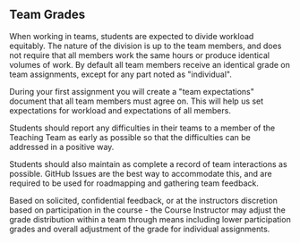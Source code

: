Team Grades
---

When working in teams, students are expected to divide workload equitably. The nature of the division is
up to the team members, and does not require that all members work the same hours or produce
identical volumes of work. By default all team members receive an identical grade on team assignments, except for any part noted as "individual".

During your first assignment you will create a "team expectations" document that all team members must agree on. This will help us set expectations for workload and expectations of all members.

Students should report any difficulties in their teams to a member of the Teaching Team as early as
possible so that the difficulties can be addressed in a positive way.

Students should also maintain as complete a record of team interactions as possible. GitHub Issues are the best way to accommodate this, and are required to be used for roadmapping and gathering team feedback.

Based on solicited, confidential feedback, or at the instructors discretion based on participation in the course - the Course Instructor may adjust the grade distribution within a team through means including lower participation grades and overall adjustment of the grade for individual assignments.
